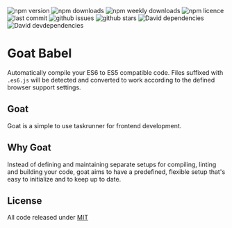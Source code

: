 ![npm version](https://badgen.net/npm/v/@the-goat/goat?icon=npm)
![npm downloads](https://badgen.net/npm/dt/@the-goat/goat?icon=npm)
![npm weekly downloads](https://badgen.net/npm/dw/@the-goat/goat?icon=npm)
![npm licence](https://badgen.net/npm/license/@the-goat/goat)
![last commit](https://badgen.net//github/last-commit/stefspakman/Goat?icon=github)
![github issues](https://badgen.net//github/issues/stefspakman/Goat?icon=github)
![github stars](https://badgen.net//github/stars/stefspakman/Goat?icon=github)
![David dependencies](https://badgen.net//david/dep/stefspakman/Goat/packages/goat-babel?icon=libraries)
![David devdependencies](https://badgen.net//david/dev/stefspakman/Goat/packages/goat-babel?icon=libraries)

# Goat Babel
Automatically compile your ES6 to ES5 compatible code. Files suffixed with `.es6.js` will be detected and converted to work according to the defined browser support settings.

## Goat
Goat is a simple to use taskrunner for frontend development. 

## Why Goat
Instead of defining and maintaining separate setups for compiling, linting and building your code, goat aims to have a predefined, flexible setup that's easy to initialize and to keep up to date. 

## License

All code released under [MIT]

[mit]: https://github.com/stefspakman/Goat/blob/master/LICENSE
